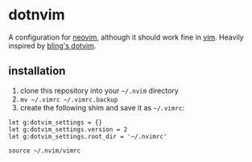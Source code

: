 # dotnvim

A configuration for [neovim][neovim], although it should work fine in [vim][vim].
Heavily inspired by [bling's dotvim][blingdotvim].

## installation

1.  clone this repository into your `~/.nvim` directory
1.  `mv ~/.vimrc ~/.vimrc.backup`
1.  create the following shim and save it as `~/.vimrc`:

```
let g:dotvim_settings = {}
let g:dotvim_settings.version = 2
let g:dotvim_settings.root_dir = '~/.nvimrc'

source ~/.nvim/vimrc
```

[neovim]: https://github.com/neovim/neovim
[vim]: http://www.vim.org
[blingdotvim]: https://github.com/bling/dotvim
